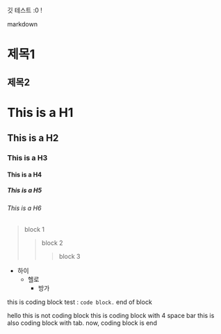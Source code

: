 
 깃 테스트 :0 !

  markdown

  제목1
  ======
  제목2
  ------
# This is a H1
## This is a H2
### This is a H3
#### This is a H4
##### This is a H5
###### This is a H6

> block 1
>> block 2
>>> block 3

* 하이
    * 헬로
        * 방가

this is coding block test : `code block.` end of block

hello this is not coding block    this is coding block with 4 space bar    this is also coding block with tab. now, coding block is end